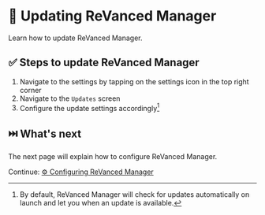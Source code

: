 # 🔄 Updating ReVanced Manager

Learn how to update ReVanced Manager.

## ✅ Steps to update ReVanced Manager

1. Navigate to the settings by tapping on the settings icon in the top right corner
2. Navigate to the `Updates` screen
3. Configure the update settings accordingly[^1]

[^1]: By default, ReVanced Manager will check for updates automatically on launch
and let you when an update is available.

## ⏭️ What's next

The next page will explain how to configure ReVanced Manager.

Continue: [⚙️ Configuring ReVanced Manager](2_6_settings.md)
